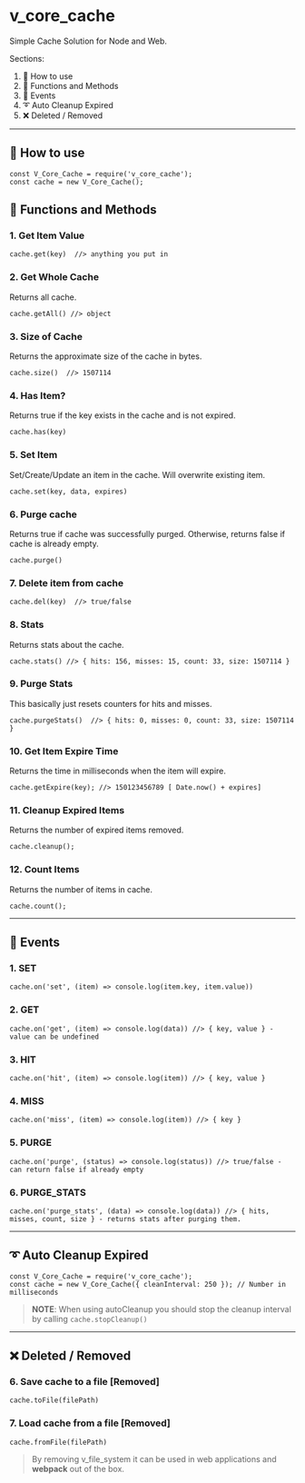 # v_core_cache

Simple Cache Solution for Node and Web.

Sections:

1. 📑 How to use
2. 🚗 Functions and Methods
3. 🎪 Events
4. ➰ Auto Cleanup Expired
5. ❌ Deleted / Removed

___

## 📑 How to use

    const V_Core_Cache = require('v_core_cache');
    const cache = new V_Core_Cache();

## 🚗 Functions and Methods

### 1. Get Item Value

    cache.get(key)  //> anything you put in

### 2. Get Whole Cache

Returns all cache.

    cache.getAll() //> object

### 3. Size of Cache

Returns the approximate size of the cache in bytes.

    cache.size()  //> 1507114 

### 4. Has Item?

Returns true if the key exists in the cache and is not expired.

    cache.has(key)   

### 5. Set Item

Set/Create/Update an item in the cache. Will overwrite existing item.

    cache.set(key, data, expires)  

### 6. Purge cache

Returns true if cache was successfully purged. Otherwise, returns false if cache is already empty.

    cache.purge()

### 7. Delete item from cache

    cache.del(key)  //> true/false

### 8. Stats

Returns stats about the cache.

    cache.stats() //> { hits: 156, misses: 15, count: 33, size: 1507114 }

### 9. Purge Stats

This basically just resets counters for hits and misses.

    cache.purgeStats()  //> { hits: 0, misses: 0, count: 33, size: 1507114 }

### 10. Get Item Expire Time

Returns the time in milliseconds when the item will expire.

    cache.getExpire(key); //> 150123456789 [ Date.now() + expires]

### 11. Cleanup Expired Items

Returns the number of expired items removed.

    cache.cleanup(); 

### 12. Count Items

Returns the number of items in cache.

    cache.count(); 

___

## 🎪 Events

### 1. SET

    cache.on('set', (item) => console.log(item.key, item.value))

### 2. GET

    cache.on('get', (item) => console.log(data)) //> { key, value } - value can be undefined 

### 3. HIT

    cache.on('hit', (item) => console.log(item)) //> { key, value } 

### 4. MISS

    cache.on('miss', (item) => console.log(item)) //> { key } 

### 5. PURGE

    cache.on('purge', (status) => console.log(status)) //> true/false - can return false if already empty

### 6. PURGE_STATS

    cache.on('purge_stats', (data) => console.log(data)) //> { hits, misses, count, size } - returns stats after purging them.

___

## ➰ Auto Cleanup Expired

    const V_Core_Cache = require('v_core_cache');
    const cache = new V_Core_Cache({ cleanInterval: 250 }); // Number in milliseconds 

> **NOTE**: When using autoCleanup you should stop the cleanup interval by calling `cache.stopCleanup()`

___

## ❌ Deleted / Removed  

### 6. Save cache to a file **[Removed]**

    cache.toFile(filePath)

### 7. Load cache from a file **[Removed]**

    cache.fromFile(filePath)

> By removing v_file_system it can be used in web applications and **webpack** out of the box.
